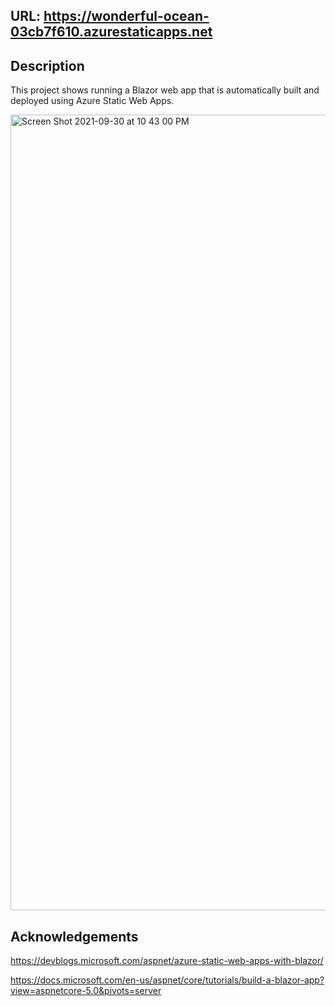 ## URL: https://wonderful-ocean-03cb7f610.azurestaticapps.net

## Description
This project shows running a Blazor web app that is automatically built and deployed using Azure Static Web Apps.

<img width="1273" alt="Screen Shot 2021-09-30 at 10 43 00 PM" src="https://user-images.githubusercontent.com/68759170/135557402-45218a19-4092-44c5-ba7a-b7e47e8c3838.png">


## Acknowledgements
https://devblogs.microsoft.com/aspnet/azure-static-web-apps-with-blazor/

https://docs.microsoft.com/en-us/aspnet/core/tutorials/build-a-blazor-app?view=aspnetcore-5.0&pivots=server

